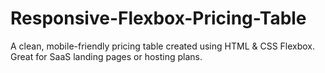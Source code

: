 # Responsive-Flexbox-Pricing-Table
A clean, mobile-friendly pricing table created using HTML &amp; CSS Flexbox. Great for SaaS landing pages or hosting plans.
